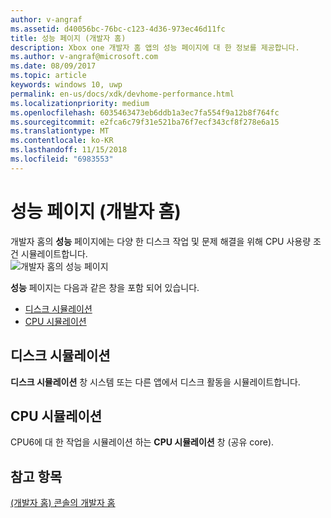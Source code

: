 ```yaml
---
author: v-angraf
ms.assetid: d40056bc-76bc-c123-4d36-973ec46d11fc
title: 성능 페이지 (개발자 홈)
description: Xbox one 개발자 홈 앱의 성능 페이지에 대 한 정보를 제공합니다.
ms.author: v-angraf@microsoft.com
ms.date: 08/09/2017
ms.topic: article
keywords: windows 10, uwp
permalink: en-us/docs/xdk/devhome-performance.html
ms.localizationpriority: medium
ms.openlocfilehash: 6035463473eb6ddb1a3ec7fa554f9a12b8f764fc
ms.sourcegitcommit: e2fca6c79f31e521ba76f7ecf343cf8f278e6a15
ms.translationtype: MT
ms.contentlocale: ko-KR
ms.lasthandoff: 11/15/2018
ms.locfileid: "6983553"
---
```

# <a name="performance-page-dev-home"></a>성능 페이지 (개발자 홈)
   
  
개발자 홈의 **성능** 페이지에는 다양 한 디스크 작업 및 문제 해결을 위해 CPU 사용량 조건 시뮬레이트합니다.   
 ![개발자 홈의 성능 페이지](images/devhome_performance.png)   
  
**성능** 페이지는 다음과 같은 창을 포함 되어 있습니다.   
 
   *  [디스크 시뮬레이션](#ID4EEB)  
   *  [CPU 시뮬레이션](#ID4EOB)  

 
<a id="ID4EEB"></a>

   

## <a name="disk-simulation"></a>디스크 시뮬레이션  
   
  
**디스크 시뮬레이션** 창 시스템 또는 다른 앱에서 디스크 활동을 시뮬레이트합니다.   
  
<a id="ID4EOB"></a>

   

## <a name="cpu-simulation"></a>CPU 시뮬레이션  
   
  
CPU6에 대 한 작업을 시뮬레이션 하는 **CPU 시뮬레이션** 창 (공유 core).   
  
<a id="ID4EYB"></a>

   

## <a name="see-also"></a>참고 항목  
 [(개발자 홈) 콘솔의 개발자 홈](dev-home.md)

  